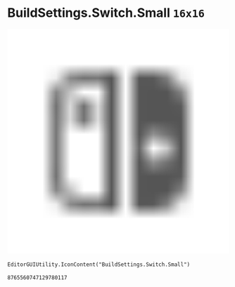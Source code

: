 # BuildSettings.Switch.Small `16x16`
<img src="/img/BuildSettings.Switch.Small.png" width=512 height=512>

``` CSharp
EditorGUIUtility.IconContent("BuildSettings.Switch.Small")
```
```
8765560747129780117
```
